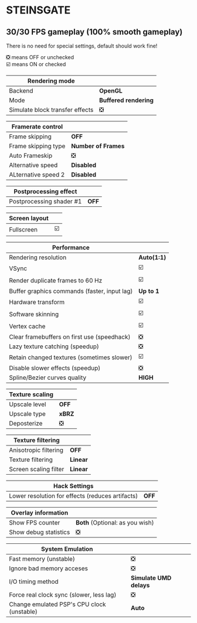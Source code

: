 # STEINSGATE
## 30/30 FPS gameplay (100% smooth gameplay)
There is no need for special settings, default should work fine!

❎ means OFF or unchecked  
☑️ means ON or checked

Rendering mode |  
------------ | -------------
Backend | **OpenGL**
Mode | **Buffered rendering** 
Simulate block transfer effects | ❎

Framerate control |  
------------ | -------------
Frame skipping | **OFF**    
Frame skipping type | **Number of Frames**  
Auto Frameskip | ❎
Alternative speed | **Disabled**  
ALternative speed 2 | **Disabled**

Postprocessing effect |  
------------ | -------------
Postprocessing shader #1 | **OFF**

Screen layout |  
------------ | -------------
Fullscreen | ☑️ 

Performance |  
------------ | -------------
Rendering resolution | **Auto(1:1)**  
VSync | ☑️ 
Render duplicate frames to 60 Hz | ☑️ 
Buffer graphics commands (faster, input lag) | **Up to 1**  
Hardware transform | ☑️ 
Software skinning | ☑️ 
Vertex cache | ☑️ 
Clear framebuffers on first use (speedhack) |  ❎
Lazy texture catching (speedup) | ❎
Retain changed textures (sometimes slower) |  ☑️ 
Disable slower effects (speedup) |  ❎
Spline/Bezier curves quality | **HIGH**  

Texture scaling |  
------------ | -------------
Upscale level | **OFF**  
Upscale type | **xBRZ**  
Deposterize | ❎

Texture filtering |  
------------ | -------------
Anisotropic filtering | **OFF**  
Texture filtering | **Linear**  
Screen scaling filter | **Linear** 

Hack Settings |  
------------ | -------------
Lower resolution for effects (reduces artifacts) | **OFF**  

Overlay information |  
------------ | -------------
Show FPS counter | **Both** (Optional: as you wish)
Show debug statistics | ❎

System Emulation |  
------------ | -------------
Fast memory (unstable) | ❎
Ignore bad memory acceses | ❎
I/O timing method | **Simulate UMD delays**
Force real clock sync (slower, less lag) | ❎
Change emulated PSP's CPU clock (unstable) | **Auto**
